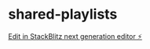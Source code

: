 # shared-playlists

[Edit in StackBlitz next generation editor ⚡️](https://stackblitz.com/~/github.com/BrettEastman/shared-playlists)